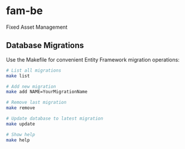# fam-be
Fixed Asset Management

## Database Migrations

Use the Makefile for convenient Entity Framework migration operations:

```bash
# List all migrations
make list

# Add new migration
make add NAME=YourMigrationName

# Remove last migration
make remove

# Update database to latest migration
make update

# Show help
make help
```
